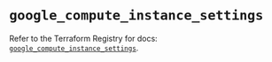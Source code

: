 # `google_compute_instance_settings`

Refer to the Terraform Registry for docs: [`google_compute_instance_settings`](https://registry.terraform.io/providers/hashicorp/google/6.4.0/docs/resources/compute_instance_settings).

